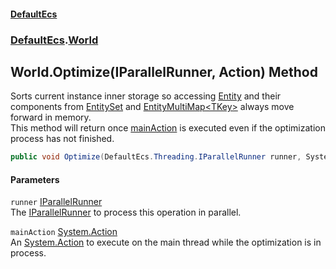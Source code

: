 #### [DefaultEcs](DefaultEcs.md 'DefaultEcs')
### [DefaultEcs](DefaultEcs.md#DefaultEcs 'DefaultEcs').[World](World.md 'DefaultEcs.World')
## World.Optimize(IParallelRunner, Action) Method
Sorts current instance inner storage so accessing [Entity](Entity.md 'DefaultEcs.Entity') and their components from [EntitySet](EntitySet.md 'DefaultEcs.EntitySet') and [EntityMultiMap&lt;TKey&gt;](EntityMultiMap_TKey_.md 'DefaultEcs.EntityMultiMap&lt;TKey&gt;') always move forward in memory.  
This method will return once [mainAction](World_Optimize(IParallelRunner_Action).md#DefaultEcs_World_Optimize(DefaultEcs_Threading_IParallelRunner_System_Action)_mainAction 'DefaultEcs.World.Optimize(DefaultEcs.Threading.IParallelRunner, System.Action).mainAction') is executed even if the optimization process has not finished.  
```csharp
public void Optimize(DefaultEcs.Threading.IParallelRunner runner, System.Action mainAction);
```
#### Parameters
<a name='DefaultEcs_World_Optimize(DefaultEcs_Threading_IParallelRunner_System_Action)_runner'></a>
`runner` [IParallelRunner](IParallelRunner.md 'DefaultEcs.Threading.IParallelRunner')  
The [IParallelRunner](IParallelRunner.md 'DefaultEcs.Threading.IParallelRunner') to process this operation in parallel.
  
<a name='DefaultEcs_World_Optimize(DefaultEcs_Threading_IParallelRunner_System_Action)_mainAction'></a>
`mainAction` [System.Action](https://docs.microsoft.com/en-us/dotnet/api/System.Action 'System.Action')  
An [System.Action](https://docs.microsoft.com/en-us/dotnet/api/System.Action 'System.Action') to execute on the main thread while the optimization is in process.
  
